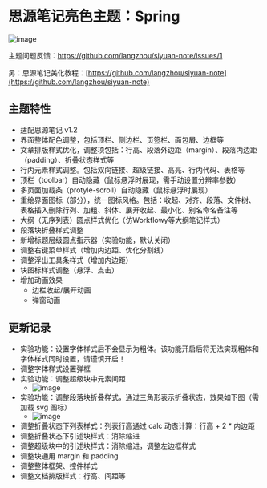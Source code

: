 # 思源笔记亮色主题：Spring

![image](https://user-images.githubusercontent.com/6987229/119611742-abcbd480-be2d-11eb-9a3f-a1eecff889f9.png)


主题问题反馈：https://github.com/langzhou/siyuan-note/issues/1

另：思源笔记美化教程：[https://github.com/langzhou/siyuan-note](https://github.com/langzhou/siyuan-note)

## 主题特性

* 适配思源笔记 v1.2
* 界面整体配色调整，包括顶栏、侧边栏、页签栏、面包屑、边框等
* 文章排版样式优化，调整项包括：行高、段落外边距（margin）、段落内边距（padding）、折叠状态样式等
* 行内元素样式调整。包括双向链接、超级链接、高亮、行内代码、表格等
* 顶栏（toolbar）自动隐藏（鼠标悬浮时展现，需手动设置分辨率参数）
* 多页面加载条（protyle-scroll）自动隐藏（鼠标悬浮时展现）
* 重绘界面图标（部分），统一图标风格。包括：收起、对齐、段落、文件树、表格插入删除行列、加粗、斜体、展开收起、最小化、别名命名备注等
* 大纲（无序列表）圆点样式优化（仿Workflowy等大纲笔记样式）
* 段落块折叠样式调整
* 新增标题层级圆点指示器（实验功能，默认关闭）
* 调整右键菜单样式（增加内边距、优化分割线）
* 调整浮出工具条样式（增加内边距）
* 块图标样式调整（悬浮、点击）
* 增加动画效果
  * 边栏收起/展开动画
  * 弹窗动画

## 更新记录

* 实验功能：设置字体样式后不会显示为粗体。该功能开启后将无法实现粗体和字体样式同时设置，请谨慎开启！
* 调整字体样式设置弹框
* 实验功能：调整超级块中元素间距
  * ![image](https://user-images.githubusercontent.com/6987229/119619381-82637680-be36-11eb-952c-3a5de1328100.png)
* 实验功能：调整段落块折叠样式，通过三角形表示折叠状态，效果如下图（需加载 svg 图标）
  * ![image](https://user-images.githubusercontent.com/6987229/119611910-dcac0980-be2d-11eb-8bb1-3593e71b4f6f.png)
* 调整折叠状态下列表样式：列表行高通过 calc 动态计算：行高 + 2 * 内边距
* 调整折叠状态下引述块样式：消除缩进
* 调整超级块中的引述块样式：消除缩进，调整左边框样式
* 调整块通用 margin 和 padding
* 调整整体框架、控件样式
* 调整文档排版样式：行高、间距等


